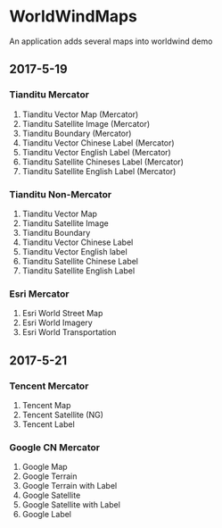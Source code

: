 # WorldWindMaps  
An application adds several maps into worldwind demo  


## 2017-5-19  
### Tianditu Mercator  
1. Tianditu Vector Map (Mercator)  
2. Tianditu Satellite Image (Mercator)  
3. Tianditu Boundary (Mercator)  
4. Tianditu Vector Chinese Label (Mercator)  
5. Tianditu Vector English Label (Mercator)  
6. Tianditu Satellite Chineses Label (Mercator)  
7. Tianditu Satellite English Label (Mercator)  
            
### Tianditu Non-Mercator  
1. Tianditu Vector Map  
2. Tianditu Satellite Image  
3. Tianditu Boundary  
4. Tianditu Vector Chinese Label  
5. Tianditu Vector English label  
6. Tianditu Satellite Chinese Label  
7. Tianditu Satellite English Label  


### Esri Mercator  
1. Esri World Street Map  
2. Esri World Imagery  
3. Esri World Transportation  

## 2017-5-21  
### Tencent Mercator  
1. Tencent Map  
2. Tencent Satellite (NG)  
3. Tencent Label  

### Google CN Mercator  
1. Google Map  
2. Google Terrain
3. Google Terrain with Label
4. Google Satellite 
5. Google Satellite with Label
6. Google Label


            
